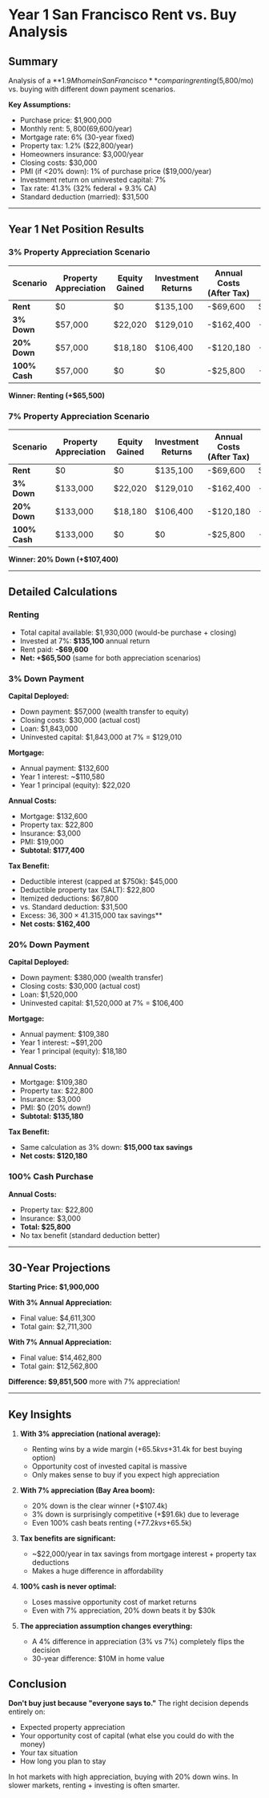 # Year 1 San Francisco Rent vs. Buy Analysis

## Summary

Analysis of a **$1.9M home in San Francisco** comparing renting ($5,800/mo) vs. buying with different down payment scenarios.

**Key Assumptions:**
- Purchase price: $1,900,000
- Monthly rent: $5,800 ($69,600/year)
- Mortgage rate: 6% (30-year fixed)
- Property tax: 1.2% ($22,800/year)
- Homeowners insurance: $3,000/year
- Closing costs: $30,000
- PMI (if <20% down): 1% of purchase price ($19,000/year)
- Investment return on uninvested capital: 7%
- Tax rate: 41.3% (32% federal + 9.3% CA)
- Standard deduction (married): $31,500

---

## Year 1 Net Position Results

### 3% Property Appreciation Scenario

| Scenario | Property Appreciation | Equity Gained | Investment Returns | Annual Costs (After Tax) | Closing Costs | **Year 1 Net** |
|----------|----------------------|---------------|-------------------|-------------------------|---------------|----------------|
| **Rent** | $0 | $0 | $135,100 | -$69,600 | $0 | **+$65,500** |
| **3% Down** | $57,000 | $22,020 | $129,010 | -$162,400 | -$30,000 | **+$15,630** |
| **20% Down** | $57,000 | $18,180 | $106,400 | -$120,180 | -$30,000 | **+$31,400** |
| **100% Cash** | $57,000 | $0 | $0 | -$25,800 | -$30,000 | **+$1,200** |

**Winner: Renting (+$65,500)**

### 7% Property Appreciation Scenario

| Scenario | Property Appreciation | Equity Gained | Investment Returns | Annual Costs (After Tax) | Closing Costs | **Year 1 Net** |
|----------|----------------------|---------------|-------------------|-------------------------|---------------|----------------|
| **Rent** | $0 | $0 | $135,100 | -$69,600 | $0 | **+$65,500** |
| **3% Down** | $133,000 | $22,020 | $129,010 | -$162,400 | -$30,000 | **+$91,630** |
| **20% Down** | $133,000 | $18,180 | $106,400 | -$120,180 | -$30,000 | **+$107,400** |
| **100% Cash** | $133,000 | $0 | $0 | -$25,800 | -$30,000 | **+$77,200** |

**Winner: 20% Down (+$107,400)**

---

## Detailed Calculations

### Renting
- Total capital available: $1,930,000 (would-be purchase + closing)
- Invested at 7%: **$135,100** annual return
- Rent paid: **-$69,600**
- **Net: +$65,500** (same for both appreciation scenarios)

### 3% Down Payment
**Capital Deployed:**
- Down payment: $57,000 (wealth transfer to equity)
- Closing costs: $30,000 (actual cost)
- Loan: $1,843,000
- Uninvested capital: $1,843,000 at 7% = $129,010

**Mortgage:**
- Annual payment: $132,600
- Year 1 interest: ~$110,580
- Year 1 principal (equity): $22,020

**Annual Costs:**
- Mortgage: $132,600
- Property tax: $22,800
- Insurance: $3,000
- PMI: $19,000
- **Subtotal: $177,400**

**Tax Benefit:**
- Deductible interest (capped at $750k): $45,000
- Deductible property tax (SALT): $22,800
- Itemized deductions: $67,800
- vs. Standard deduction: $31,500
- Excess: $36,300 × 41.3% = **$15,000 tax savings**
- **Net costs: $162,400**

### 20% Down Payment
**Capital Deployed:**
- Down payment: $380,000 (wealth transfer)
- Closing costs: $30,000 (actual cost)
- Loan: $1,520,000
- Uninvested capital: $1,520,000 at 7% = $106,400

**Mortgage:**
- Annual payment: $109,380
- Year 1 interest: ~$91,200
- Year 1 principal (equity): $18,180

**Annual Costs:**
- Mortgage: $109,380
- Property tax: $22,800
- Insurance: $3,000
- PMI: $0 (20% down!)
- **Subtotal: $135,180**

**Tax Benefit:**
- Same calculation as 3% down: **$15,000 tax savings**
- **Net costs: $120,180**

### 100% Cash Purchase
**Annual Costs:**
- Property tax: $22,800
- Insurance: $3,000
- **Total: $25,800**
- No tax benefit (standard deduction better)

---

## 30-Year Projections

**Starting Price: $1,900,000**

**With 3% Annual Appreciation:**
- Final value: $4,611,300
- Total gain: $2,711,300

**With 7% Annual Appreciation:**
- Final value: $14,462,800
- Total gain: $12,562,800

**Difference: $9,851,500** more with 7% appreciation!

---

## Key Insights

1. **With 3% appreciation (national average):**
   - Renting wins by a wide margin (+$65.5k vs +$31.4k for best buying option)
   - Opportunity cost of invested capital is massive
   - Only makes sense to buy if you expect high appreciation

2. **With 7% appreciation (Bay Area boom):**
   - 20% down is the clear winner (+$107.4k)
   - 3% down is surprisingly competitive (+$91.6k) due to leverage
   - Even 100% cash beats renting (+$77.2k vs +$65.5k)

3. **Tax benefits are significant:**
   - ~$22,000/year in tax savings from mortgage interest + property tax deductions
   - Makes a huge difference in affordability

4. **100% cash is never optimal:**
   - Loses massive opportunity cost of market returns
   - Even with 7% appreciation, 20% down beats it by $30k

5. **The appreciation assumption changes everything:**
   - A 4% difference in appreciation (3% vs 7%) completely flips the decision
   - 30-year difference: $10M in home value

## Conclusion

**Don't buy just because "everyone says to."** The right decision depends entirely on:
- Expected property appreciation
- Your opportunity cost of capital (what else you could do with the money)
- Your tax situation
- How long you plan to stay

In hot markets with high appreciation, buying with 20% down wins. In slower markets, renting + investing is often smarter.
